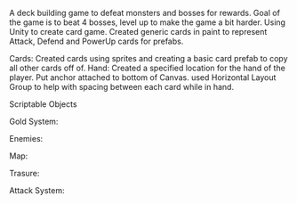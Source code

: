 A deck building game to defeat monsters and bosses for rewards. Goal of the game is to beat 4 bosses, level up to make the game a bit harder. Using Unity to create card game. Created generic cards in paint to represent Attack, Defend and PowerUp cards for prefabs.


Cards:  Created cards using sprites and creating a basic card prefab to copy all other cards off of.
Hand: Created a specified location for the hand of the player.  Put anchor attached to bottom of Canvas.  used Horizontal Layout Group to help with spacing between each card while in hand.


Scriptable Objects

Gold System:

Enemies:

Map:

Trasure:

Attack System:
